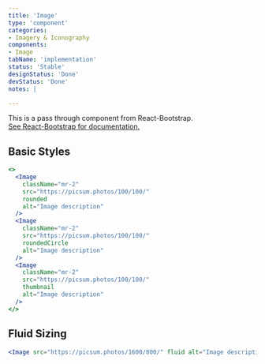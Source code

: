 ```yaml
---
title: 'Image'
type: 'component'
categories:
- Imagery & Iconography
components:
- Image
tabName: 'implementation'
status: 'Stable'
designStatus: 'Done'
devStatus: 'Done'
notes: |

---
```


<p className="lead">
  This is a pass through component from React-Bootstrap.<br/>
  <a href="https://react-bootstrap-v4.netlify.app/components/images/" target="_blank" rel="noopener noreferrer">
    See React-Bootstrap for documentation.
  </a>
</p>

## Basic Styles

```jsx live
<>
  <Image
    className="mr-2"
    src="https://picsum.photos/100/100/"
    rounded
    alt="Image description"
  />
  <Image
    className="mr-2"
    src="https://picsum.photos/100/100/"
    roundedCircle
    alt="Image description"
  />
  <Image
    className="mr-2"
    src="https://picsum.photos/100/100/"
    thumbnail
    alt="Image description"
  />
</>
```

## Fluid Sizing

```jsx live
<Image src="https://picsum.photos/1600/800/" fluid alt="Image description" />
```


